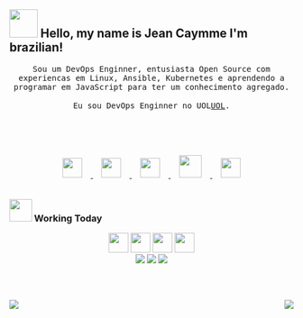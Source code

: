 ## <img src="https://raw.githubusercontent.com/alexnaiman/alexnaiman/master/resources/welcomeglitch.gif" width="50px" /> Hello, my name is Jean Caymme I'm brazilian!

<p align="center" >
  <samp>
   Sou um DevOps Enginner, entusiasta Open Source com experiencas em Linux, Ansible, Kubernetes e aprendendo a programar em JavaScript para ter um conhecimento agregado.
</samp>
<br/><br/>
<samp>
Eu sou DevOps Enginner no UOL<a target="_blank" rel="noopener noreferrer" href="https://uol.com.br/">UOL</a>.
</samp>
<br/><br/>
<samp>
  </samp>
  <br/>
  <br/>
</p>


<p align="center">
  <a href="https://www.linkedin.com/in/jean-caymme/">
    <img src="https://raw.githubusercontent.com/alexnaiman/alexnaiman/master/resources/linkedin.webp"  width="35px" style="margin: 15px;" />
  </a>
  <a href="https://www.youtube.com/programador+alternativo">
    <img src="https://user-images.githubusercontent.com/38620899/117997597-7ac1af00-b319-11eb-8abc-2f1832508b34.png"  width="35px" style="margin: 15px;" />
   </a>
  <a href="https://www.instagram.com/programadoralternativo/">
    <img src="https://raw.githubusercontent.com/alexnaiman/alexnaiman/master/resources/instagram.webp"  width="35px" style="margin: 15px;" />
  </a>
  <a href="https://programadoralternativo.medium.com/">
    <img src="https://user-images.githubusercontent.com/38620899/117998441-4995ae80-b31a-11eb-8b2d-77527cb8f054.png" width="40px" style="margin: 15px;" />
  </a>
  <a href="mailto:freitasguinativo@gmail.com">
    <img src="https://raw.githubusercontent.com/alexnaiman/alexnaiman/master/resources/gmail.png" height="35px" style="margin: 15px;" />
  </a>
</p>

### <img src="https://raw.githubusercontent.com/alexnaiman/alexnaiman/master/resources/pickaxe.png" width="40px" /> Working Today
<p align="center">
   <a href="https://github.com/jcaymme?tab=repositories"><img src="https://user-images.githubusercontent.com/38620899/118056560-8d130b80-b360-11eb-93ff-c2df0e33dbb3.png" height="35px" style="vertical-align:top margin: 50px" /></a>
   <a href="https://github.com/jcaymme?tab=repositories"><img src="https://user-images.githubusercontent.com/38620899/118056183-d6169000-b35f-11eb-88c4-bb20eb83f24d.png" height="35px" style="vertical-align:top margin: 50px" /></a>
  <a href="https://github.com/jcaymme?tab=repositories"><img src="https://user-images.githubusercontent.com/38620899/118056947-3fe36980-b361-11eb-9b0b-84d9aa36f5f2.png" height="35px" style="vertical-align:top margin: 50px" /></a>
  <a href="https://github.com/jcaymme?tab=repositories"> <img src="https://user-images.githubusercontent.com/38620899/118057576-ab7a0680-b362-11eb-9ea5-044c4d0ab96e.png" height="35px" style="vertical-align:top margin: 50px" /></a>
  <br>
   <a href="https://github.com/jcaymme?tab=repositories"><img src="https://raw.githubusercontent.com/alexnaiman/alexnaiman/master/resources/dev/html.svg" /></a>
   <a href="https://github.com/jcaymme?tab=repositories"><img src="https://raw.githubusercontent.com/alexnaiman/alexnaiman/master/resources/dev/css3.svg"/></a>
   <a href="https://github.com/jcaymme?tab=repositories"><img src="https://raw.githubusercontent.com/alexnaiman/alexnaiman/master/resources/dev/js.svg" /></a>
 </p>

<br/><br/>

<p align="right">
<img align="left" src="https://github-readme-stats.vercel.app/api?username=jcaymme&theme=tokyonight&show_icons=true" />

<img  float="right" src="https://github-readme-stats.vercel.app/api/top-langs/?username=jcaymme&theme=tokyonight&show_icons=true" />

</p>


